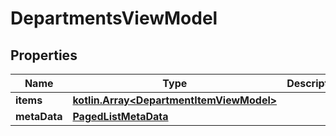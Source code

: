 
# DepartmentsViewModel

## Properties
Name | Type | Description | Notes
------------ | ------------- | ------------- | -------------
**items** | [**kotlin.Array&lt;DepartmentItemViewModel&gt;**](DepartmentItemViewModel.md) |  |  [optional]
**metaData** | [**PagedListMetaData**](PagedListMetaData.md) |  |  [optional]



